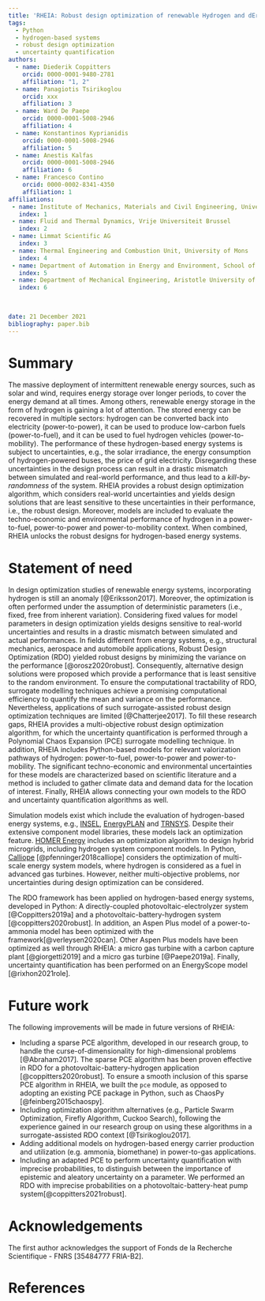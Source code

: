 ```yaml
---
title: 'RHEIA: Robust design optimization of renewable Hydrogen and dErIved energy cArrier systems'
tags:
  - Python
  - hydrogen-based systems
  - robust design optimization
  - uncertainty quantification
authors:
  - name: Diederik Coppitters
    orcid: 0000-0001-9480-2781
    affiliation: "1, 2"
  - name: Panagiotis Tsirikoglou
    orcid: xxx
    affiliation: 3
  - name: Ward De Paepe
    orcid: 0000-0001-5008-2946
    affiliation: 4
  - name: Konstantinos Kyprianidis
    orcid: 0000-0001-5008-2946
    affiliation: 5
  - name: Anestis Kalfas
    orcid: 0000-0001-5008-2946
    affiliation: 6
  - name: Francesco Contino
    orcid: 0000-0002-8341-4350
    affiliation: 1
affiliations:
 - name: Institute of Mechanics, Materials and Civil Engineering, Université catholique de Louvain
   index: 1
 - name: Fluid and Thermal Dynamics, Vrije Universiteit Brussel
   index: 2
 - name: Limmat Scientific AG
   index: 3
 - name: Thermal Engineering and Combustion Unit, University of Mons
   index: 4
 - name: Department of Automation in Energy and Environment, School of Business, Society and Engineering, Malardalen University
   index: 5
 - name: Department of Mechanical Engineering, Aristotle University of Thessaloniki
   index: 6
   

   
date: 21 December 2021
bibliography: paper.bib
---
```


# Summary

The massive deployment of intermittent renewable energy sources, such as solar and wind, 
requires energy storage over longer periods, to cover the energy demand at all times.
Among others, renewable energy storage in the form of hydrogen is gaining a lot of attention. 
The stored energy can be recovered in multiple sectors:
hydrogen can be converted back into electricity (power-to-power),
it can be used to produce low-carbon fuels (power-to-fuel),
and it can be used to fuel hydrogen vehicles (power-to-mobility).
The performance of these hydrogen-based energy systems is subject to uncertainties, 
e.g., the solar irradiance, the energy consumption of hydrogen-powered buses, the price of grid electricity.
Disregarding these uncertainties in the design process can result in a drastic mismatch between simulated and real-world performance, 
and thus lead to a *kill-by-randomness* of the system.
RHEIA provides a robust design optimization algorithm, which considers real-world uncertainties and yields design solutions that are least sensitive to these uncertainties in their performance, i.e., the robust design.
Moreover, models are included to evaluate the techno-economic and environmental performance of hydrogen in a power-to-fuel, power-to-power and power-to-mobility context.
When combined, RHEIA unlocks the robust designs for hydrogen-based energy systems.


# Statement of need

In design optimization studies of renewable energy systems, incorporating hydrogen is still an anomaly [@Eriksson2017]. 
Moreover, the optimization is often performed under the assumption of deterministic parameters (i.e., fixed, free from inherent variation).
Considering fixed values for model parameters in design optimization yields designs sensitive to real-world uncertainties
and results in a drastic mismatch between simulated and actual performances.
In fields different from energy systems, e.g., structural mechanics, aerospace and automobile applications, 
Robust Design Optimization (RDO) yielded robust designs by minimizing the variance on the performance [@orosz2020robust].
Consequently, alternative design solutions were proposed which provide a performance that is least sensitive to the random environment.
To ensure the computational tractability of RDO, surrogate modelling techniques achieve a promising computational efficiency
to quantify the mean and variance on the performance. Nevertheless, applications of such surrogate-assisted robust design optimization techniques are limited [@Chatterjee2017].
To fill these research gaps, RHEIA provides a multi-objective robust design optimization algorithm,
for which the uncertainty quantification is performed through a Polynomial Chaos Expansion (PCE) surrogate modelling technique.
In addition, RHEIA includes Python-based models for relevant valorization pathways of hydrogen: power-to-fuel, power-to-power and power-to-mobility.
The significant techno-economic and environmental uncertainties for these models are characterized based on scientific literature
and a method is included to gather climate data and demand data for the location of interest.
Finally, RHEIA allows connecting your own models to the RDO and uncertainty quantification algorithms as well.   

Simulation models exist which include the evaluation of hydrogen-based energy systems,
e.g., [INSEL](https://insel.eu/en/home_en.html), [EnergyPLAN](https://www.energyplan.eu/) and [TRNSYS](http://www.trnsys.com/).
Despite their extensive component model libraries, these models lack an optimization feature.
[HOMER Energy](https://www.homerenergy.com/products/pro/index.html) includes an optimization algorithm to design hybrid microgrids, including hydrogen system component models.
In Python, [Calliope](https://www.callio.pe/) [@pfenninger2018calliope] considers the optimization of multi-scale energy system models, where hydrogen is considered as a fuel in advanced gas turbines.
However, neither multi-objective problems, nor uncertainties during design optimization can be considered.

<!---
what about dakota? mention it, where are we different?
Separate modules for surrogate-assisted robust design optimization are present as well:
The DEAP package [@fortin2012deap] includes evolutionary optimization algorithms, while UQlab [@marelli2014uqlab] (Matlab) and ChaosPy [@feinberg2015chaospy] provide the PCE algorithm.  

A list of key references, including to other software addressing related needs. Note that the references should include full names of venues, e.g., journals and conferences, not abbreviations only understood in the context of a specific discipline.
--->

The RDO framework has been applied on hydrogen-based 
energy systems, developed in Python: A directly-coupled 
photovoltaic-electrolyzer system [@Coppitters2019a] and a photovoltaic-battery-hydrogen system [@coppitters2020robust]. In addition, 
an Aspen Plus model of a power-to-ammonia model has been optimized with the framework[@verleysen2020can].
Other Aspen Plus models have been optimized as well through 
RHEIA: a micro gas turbine with a carbon capture plant [@giorgetti2019] and a 
micro gas turbine [@Paepe2019a]. Finally, uncertainty quantification has been
performed on an EnergyScope model [@rixhon2021role].


# Future work

The following improvements will be made in future versions of RHEIA:

- Including a sparse PCE algorithm, developed in our research group, to handle the curse-of-dimensionality for high-dimensional problems [@Abraham2017].
The sparse PCE algorithm has been proven effective in RDO for a photovoltaic-battery-hydrogen application [@coppitters2020robust]. 
To ensure a smooth inclusion of this sparse PCE algorithm in RHEIA, we built the ``pce`` module, 
as opposed to adopting an existing PCE package in Python, such as ChaosPy [@feinberg2015chaospy].
- Including optimization algorithm alternatives (e.g., Particle Swarm Optimization, Firefly Algorithm, Cuckoo Search), 
following the experience gained in our research group on using these algorithms in a surrogate-assisted RDO context [@Tsirikoglou2017].
- Adding additional models on hydrogen-based energy carrier production and utilization (e.g. ammonia, biomethane) in power-to-gas applications. 
- Including an adapted PCE to perform uncertainty quantification with imprecise probabilities, to distinguish between the importance of
epistemic and aleatory uncertainty on a parameter. We performed an RDO with imprecise probabilities on a photovoltaic-battery-heat pump system[@coppitters2021robust].

# Acknowledgements

The first author acknowledges the support of Fonds de la Recherche Scientifique - FNRS [35484777 FRIA-B2].

# References